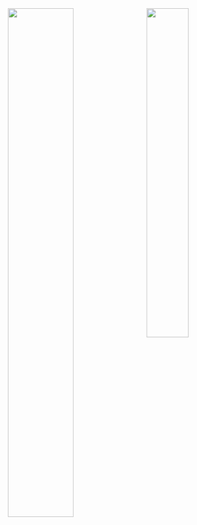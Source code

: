 <div align="center">
  <img align="left" width="51%" src="https://github-readme-stats.vercel.app/api?username=hasangwon&show_icons=true&count_private=true"/>
  <img align="center" width="41%" src="https://github-readme-stats.vercel.app/api/top-langs/?username=hasangwon&layout=compact"/>
</div> 
